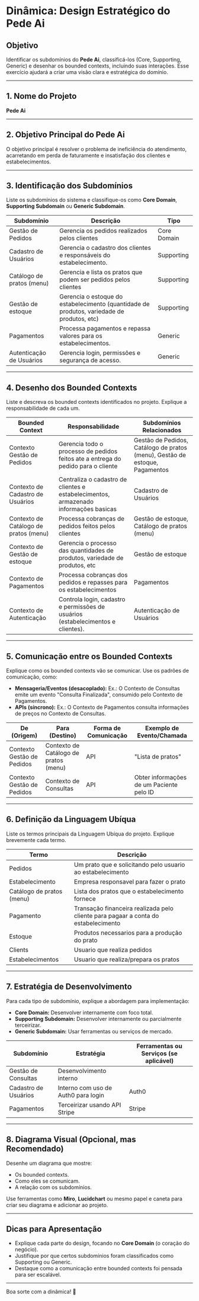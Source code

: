 # Dinâmica: Design Estratégico do Pede Ai

## Objetivo

Identificar os subdomínios do **Pede Ai**, classificá-los (Core, Supporting, Generic) e desenhar os bounded contexts, incluindo suas interações. Esse exercício ajudará a criar uma visão clara e estratégica do domínio.

---

## 1. Nome do Projeto

**Pede Ai**

---

## 2. Objetivo Principal do Pede Ai

O objetivo principal é resolver o problema de ineficiência do atendimento, acarretando em perda de faturamente e insatisfação dos clientes e estabelecimentos.

---

## 3. Identificação dos Subdomínios

Liste os subdomínios do sistema e classifique-os como **Core Domain**, **Supporting Subdomain** ou **Generic Subdomain**.

| **Subdomínio**            | **Descrição**                                                                              | **Tipo**    |
| ------------------------- | ------------------------------------------------------------------------------------------ | ----------- |
| Gestão de Pedidos         | Gerencia os pedidos realizados pelos clientes                                              | Core Domain |
| Cadastro de Usuários      | Gerencia o cadastro dos clientes e responsáveis do estabelecimento.                        | Supporting  |
| Catálogo de pratos (menu) | Gerencia e lista os pratos que podem ser pedidos pelos clientes                            | Supporting  |
| Gestão de estoque         | Gerencia o estoque do estabelecimento (quantidade de produtos, variedade de produtos, etc) | Supporting  |
| Pagamentos                | Processa pagamentos e repassa valores para os estabelecimentos.                            | Generic     |
| Autenticação de Usuários  | Gerencia login, permissões e segurança de acesso.                                          | Generic     |

---

## 4. Desenho dos Bounded Contexts

Liste e descreva os bounded contexts identificados no projeto. Explique a responsabilidade de cada um.

| **Bounded Context**                   | **Responsabilidade**                                                                 | **Subdomínios Relacionados**                                                |
| ------------------------------------- | ------------------------------------------------------------------------------------ | --------------------------------------------------------------------------- |
| Contexto Gestão de Pedidos            | Gerencia todo o processo de pedidos feitos ate a entrega do pedido para o cliente    | Gestão de Pedidos, Catálogo de pratos (menu), Gestão de estoque, Pagamentos |
| Contexto de Cadastro de Usuários      | Centraliza o cadastro de clientes e estabelecimentos, armazenado informações basicas | Cadastro de Usuários                                                        |
| Contexto de Catálogo de pratos (menu) | Processa cobranças de pedidos feitos pelos clientes                                  | Gestão de estoque, Catálogo de pratos (menu)                                |
| Contexto de Gestão de estoque         | Gerencia o processo das quantidades de produtos, variedade de produtos, etc          | Gestão de estoque                                                           |
| Contexto de Pagamentos                | Processa cobranças dos pedidos e repasses para os estabelecimentos                   | Pagamentos                                                                  |
| Contexto de Autenticação              | Controla login, cadastro e permissões de usuários (estabelecimentos e clientes).     | Autenticação de Usuários                                                    |

---

## 5. Comunicação entre os Bounded Contexts

Explique como os bounded contexts vão se comunicar. Use os padrões de comunicação, como:

- **Mensageria/Eventos (desacoplado):** Ex.: O Contexto de Consultas emite um evento "Consulta Finalizada", consumido pelo Contexto de Pagamentos.
- **APIs (síncrono):** Ex.: O Contexto de Pagamentos consulta informações de preços no Contexto de Consultas.

| **De (Origem)**            | **Para (Destino)**                    | **Forma de Comunicação** | **Exemplo de Evento/Chamada**            |
| -------------------------- | ------------------------------------- | ------------------------ | ---------------------------------------- |
| Contexto Gestão de Pedidos | Contexto de Catálogo de pratos (menu) | API                      | "Lista de pratos"                        |
| Contexto Gestão de Pedidos | Contexto de Consultas                 | API                      | Obter informações de um Paciente pelo ID |

---

## 6. Definição da Linguagem Ubíqua

Liste os termos principais da Linguagem Ubíqua do projeto. Explique brevemente cada termo.

| **Termo**     | **Descrição**                                |
| ------------- | -------------------------------------------- |
| Pedidos | Um prato que e solicitando pelo usuario ao estabelecimento       |
| Estabelecimento |  Empresa responsavel para fazer o prato     |
| Catálogo de pratos (menu)  | Lista dos pratos que o estabelecimento fornece |
| Pagamento  | Transação financeira realizada pelo cliente para pagaar a conta do estabelecimento  |
| Estoque     | Produtos necessarios para a produção do prato | 
| Clients | Usuario que realiza pedidos
| Estabelecimentos | Usuario que realiza/prepara os pratos
 

---

## 7. Estratégia de Desenvolvimento

Para cada tipo de subdomínio, explique a abordagem para implementação:

- **Core Domain:** Desenvolver internamente com foco total.
- **Supporting Subdomain:** Desenvolver internamente ou parcialmente terceirizar.
- **Generic Subdomain:** Usar ferramentas ou serviços de mercado.

| **Subdomínio**       | **Estratégia**                      | **Ferramentas ou Serviços (se aplicável)** |
| -------------------- | ----------------------------------- | ------------------------------------------ |
| Gestão de Consultas  | Desenvolvimento interno             |                                            |
| Cadastro de Usuários | Interno com uso de Auth0 para login | Auth0                                      |
| Pagamentos           | Terceirizar usando API Stripe       | Stripe                                     |

---

## 8. Diagrama Visual (Opcional, mas Recomendado)

Desenhe um diagrama que mostre:

- Os bounded contexts.
- Como eles se comunicam.
- A relação com os subdomínios.

Use ferramentas como **Miro**, **Lucidchart** ou mesmo papel e caneta para criar seu diagrama e adicionar ao projeto.

---

## Dicas para Apresentação

- Explique cada parte do design, focando no **Core Domain** (o coração do negócio).
- Justifique por que certos subdomínios foram classificados como Supporting ou Generic.
- Destaque como a comunicação entre bounded contexts foi pensada para ser escalável.

---

Boa sorte com a dinâmica! 🚀

